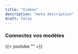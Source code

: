 ```yaml
---
title: "Vidéos"
description: "meta description"
draft: false
---
```


  
### Connectez vos modèles
{{< youtube "" >}} 
